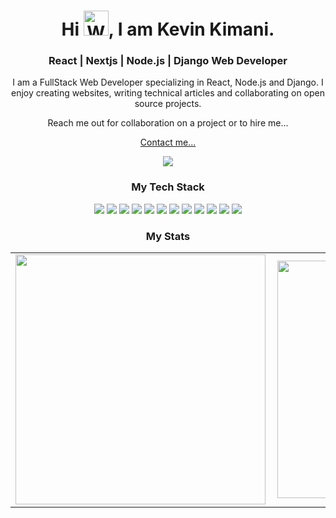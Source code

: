 <h1 align="center"> Hi <img src="https://raw.githubusercontent.com/nixin72/nixin72/master/wave.gif" 
         alt="Waving hand animated gif"
         height="40"
         width="40" />,
 I am Kevin Kimani.
 </h1>
 
<h3 align="center">React | Nextjs | Node.js | Django Web Developer</h3>

<p align="center">
I am a FullStack Web Developer specializing in React, Node.js and Django. I enjoy creating websites, writing technical articles and collaborating on open source projects. 

<p align="center">Reach me out for collaboration on a project or to hire me...</p>
<!-- - Currently working on React and Django projects
- Looking to collaborate on web projects
- Ask me about Web Development -->

<p align="center"><a href="mailto:kimanikevin254@gmail.com">Contact me...</a></p>
</p>

<p align="center"> <img src="https://www.codewars.com/users/kimanikevin254/badges/large"> </p>
 

<h3 align="center">My Tech Stack</h3>
<p align="center">
<img src="https://img.shields.io/badge/HTML5-E34F26?style=for-the-badge&logo=html5&logoColor=white">
<img src="https://img.shields.io/badge/CSS3-1572B6?style=for-the-badge&logo=css3&logoColor=white">
<img src="https://img.shields.io/badge/Tailwind_CSS-38B2AC?style=for-the-badge&logo=tailwind-css&logoColor=white">
<img src="https://img.shields.io/badge/Bootstrap-563D7C?style=for-the-badge&logo=bootstrap&logoColor=white">
<img src="https://img.shields.io/badge/JavaScript-F7DF1E?style=for-the-badge&logo=javascript&logoColor=black">
<img src="https://img.shields.io/badge/react%20-%2320232a.svg?&style=for-the-badge&logo=react&logoColor=%2361DAFB">
<img src="https://img.shields.io/badge/node.js%20-%2343853D.svg?&style=for-the-badge&logo=node.js&logoColor=white">
<img src="https://img.shields.io/badge/Express.js-404D59?style=for-the-badge">
<img src="https://img.shields.io/badge/Python-14354C?style=for-the-badge&logo=python&logoColor=white">
<img src="https://img.shields.io/badge/django%20-%23092E20.svg?&style=for-the-badge&logo=django&logoColor=white">
<img src="https://img.shields.io/badge/Flask-000000?style=for-the-badge&logo=flask&logoColor=white">
<img src="https://img.shields.io/badge/MySQL-00000F?style=for-the-badge&logo=mysql&logoColor=white">
</p>

<p>
 
<!-- ### My Stats
![GitHub stats](https://github-readme-stats.vercel.app/api?username=kimanikevin254&show_icons=true&theme=algolia)

### Most Used Languages
![Top Langs](https://github-readme-stats.vercel.app/api/top-langs/?username=kimanikevin254&count_private=true&theme=algolia&v2) -->
</p>
  
  <h3 align="center">My Stats</h3>
  <p align="center">
  <table align="center">
  <tr>
      <td><img width="400px" align="left" src="https://github-readme-stats.vercel.app/api/top-langs/?username=kimanikevin254&count_private=true&theme=algolia&v2&layout=compact"></td> 
      <td><img width="380px" align="left" src="https://github-readme-stats.vercel.app/api?username=kimanikevin254&show_icons=true&theme=algolia"></td>     
  </tr>   
</table>
</p>


